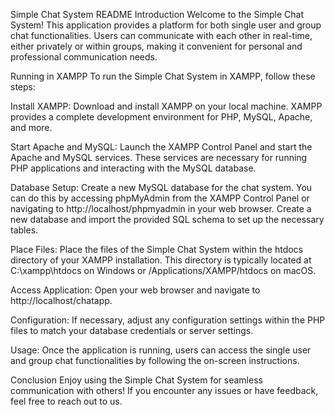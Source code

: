 Simple Chat System README
Introduction
Welcome to the Simple Chat System! This application provides a platform for both single user and group chat functionalities. Users can communicate with each other in real-time, either privately or within groups, making it convenient for personal and professional communication needs.

Running in XAMPP
To run the Simple Chat System in XAMPP, follow these steps:

Install XAMPP: Download and install XAMPP on your local machine. XAMPP provides a complete development environment for PHP, MySQL, Apache, and more.

Start Apache and MySQL: Launch the XAMPP Control Panel and start the Apache and MySQL services. These services are necessary for running PHP applications and interacting with the MySQL database.

Database Setup: Create a new MySQL database for the chat system. You can do this by accessing phpMyAdmin from the XAMPP Control Panel or navigating to http://localhost/phpmyadmin in your web browser. Create a new database and import the provided SQL schema to set up the necessary tables.

Place Files: Place the files of the Simple Chat System within the htdocs directory of your XAMPP installation. This directory is typically located at C:\xampp\htdocs on Windows or /Applications/XAMPP/htdocs on macOS.

Access Application: Open your web browser and navigate to http://localhost/chatapp. 

Configuration: If necessary, adjust any configuration settings within the PHP files to match your database credentials or server settings.

Usage: Once the application is running, users can access the single user and group chat functionalities by following the on-screen instructions.

Conclusion
Enjoy using the Simple Chat System for seamless communication with others! If you encounter any issues or have feedback, feel free to reach out to us.
